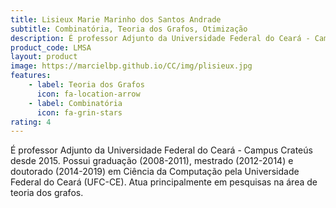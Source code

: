```yaml
---
title: Lisieux Marie Marinho dos Santos Andrade
subtitle: Combinatória, Teoria dos Grafos, Otimização
description: É professor Adjunto da Universidade Federal do Ceará - Campus Crateús desde 2015. Possui graduação (2008-2011), mestrado (2012-2014) e doutorado (2014-2019) em Ciência da Computação pela Universidade Federal do Ceará (UFC-CE). Atua principalmente em pesquisas na área de teoria dos grafos.
product_code: LMSA
layout: product
image: https://marcielbp.github.io/CC/img/plisieux.jpg
features:
    - label: Teoria dos Grafos
      icon: fa-location-arrow
    - label: Combinatória
      icon: fa-grin-stars
rating: 4
---
```


É professor Adjunto da Universidade Federal do Ceará - Campus Crateús desde 2015. Possui graduação (2008-2011), mestrado (2012-2014) e doutorado (2014-2019) em Ciência da Computação pela Universidade Federal do Ceará (UFC-CE). Atua principalmente em pesquisas na área de teoria dos grafos.
